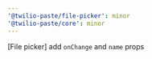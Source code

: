 ```yaml
---
'@twilio-paste/file-picker': minor
'@twilio-paste/core': minor
---
```


[File picker] add `onChange` and `name` props
